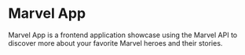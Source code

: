 # Marvel App

Marvel App is a frontend application showcase using the Marvel API to discover more about your favorite Marvel heroes and their stories.
